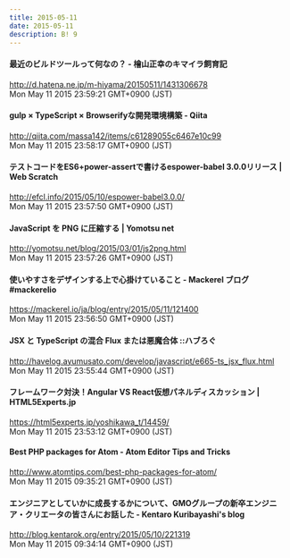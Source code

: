 ```yaml
---
title: 2015-05-11
date: 2015-05-11
description: B! 9
---
```


#### 最近のビルドツールって何なの？ - 檜山正幸のキマイラ飼育記
http://d.hatena.ne.jp/m-hiyama/20150511/1431306678<br>
Mon May 11 2015 23:59:21 GMT+0900 (JST)<br>


#### gulp × TypeScript × Browserifyな開発環境構築 - Qiita
http://qiita.com/massa142/items/c61289055c6467e10c99<br>
Mon May 11 2015 23:58:17 GMT+0900 (JST)<br>


####                 テストコードをES6+power-assertで書けるespower-babel 3.0.0リリース | Web Scratch            
http://efcl.info/2015/05/10/espower-babel3.0.0/<br>
Mon May 11 2015 23:57:50 GMT+0900 (JST)<br>


#### JavaScript を PNG に圧縮する | Yomotsu net
http://yomotsu.net/blog/2015/03/01/js2png.html<br>
Mon May 11 2015 23:57:26 GMT+0900 (JST)<br>


#### 使いやすさをデザインする上で心掛けていること - Mackerel ブログ #mackerelio
https://mackerel.io/ja/blog/entry/2015/05/11/121400<br>
Mon May 11 2015 23:56:50 GMT+0900 (JST)<br>


#### JSX と TypeScript の混合 Flux または悪魔合体 ::ハブろぐ
http://havelog.ayumusato.com/develop/javascript/e665-ts_jsx_flux.html<br>
Mon May 11 2015 23:55:44 GMT+0900 (JST)<br>


#### フレームワーク対決！Angular VS React仮想パネルディスカッション | HTML5Experts.jp
https://html5experts.jp/yoshikawa_t/14459/<br>
Mon May 11 2015 23:53:12 GMT+0900 (JST)<br>


#### Best PHP packages for Atom - Atom Editor Tips and Tricks
http://www.atomtips.com/best-php-packages-for-atom/<br>
Mon May 11 2015 09:35:21 GMT+0900 (JST)<br>


#### エンジニアとしていかに成長するかについて、GMOグループの新卒エンジニア・クリエータの皆さんにお話した - Kentaro Kuribayashi's blog
http://blog.kentarok.org/entry/2015/05/10/221319<br>
Mon May 11 2015 09:34:14 GMT+0900 (JST)<br>


